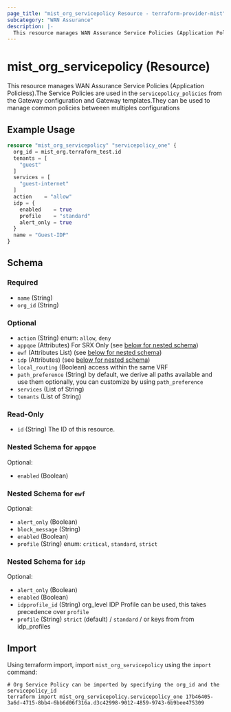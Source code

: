 ```yaml
---
page_title: "mist_org_servicepolicy Resource - terraform-provider-mist"
subcategory: "WAN Assurance"
description: |-
  This resource manages WAN Assurance Service Policies (Application Policiess).The Service Policies are used in the servicepolicy_policies from the Gateway configuration and Gateway templates.They can be used to manage common policies betweeen multiples configurations
---
```


# mist_org_servicepolicy (Resource)

This resource manages WAN Assurance Service Policies (Application Policiess).The Service Policies are used in the `servicepolicy_policies` from the Gateway configuration and Gateway templates.They can be used to manage common policies betweeen multiples configurations


## Example Usage

```terraform
resource "mist_org_servicepolicy" "servicepolicy_one" {
  org_id = mist_org.terraform_test.id
  tenants = [
    "guest"
  ]
  services = [
    "guest-internet"
  ]
  action    = "allow"
  idp = {
    enabled    = true
    profile    = "standard"
    alert_only = true
  }
  name = "Guest-IDP"
}
```

<!-- schema generated by tfplugindocs -->
## Schema

### Required

- `name` (String)
- `org_id` (String)

### Optional

- `action` (String) enum: `allow`, `deny`
- `appqoe` (Attributes) For SRX Only (see [below for nested schema](#nestedatt--appqoe))
- `ewf` (Attributes List) (see [below for nested schema](#nestedatt--ewf))
- `idp` (Attributes) (see [below for nested schema](#nestedatt--idp))
- `local_routing` (Boolean) access within the same VRF
- `path_preference` (String) by default, we derive all paths available and use them
optionally, you can customize by using `path_preference`
- `services` (List of String)
- `tenants` (List of String)

### Read-Only

- `id` (String) The ID of this resource.

<a id="nestedatt--appqoe"></a>
### Nested Schema for `appqoe`

Optional:

- `enabled` (Boolean)


<a id="nestedatt--ewf"></a>
### Nested Schema for `ewf`

Optional:

- `alert_only` (Boolean)
- `block_message` (String)
- `enabled` (Boolean)
- `profile` (String) enum: `critical`, `standard`, `strict`


<a id="nestedatt--idp"></a>
### Nested Schema for `idp`

Optional:

- `alert_only` (Boolean)
- `enabled` (Boolean)
- `idpprofile_id` (String) org_level IDP Profile can be used, this takes precedence over `profile`
- `profile` (String) `strict` (default) / `standard` / or keys from from idp_profiles



## Import
Using terraform import, import `mist_org_servicepolicy` using the `import` command:
```shell
# Org Service Policy can be imported by specifying the org_id and the servicepolicy_id
terraform import mist_org_servicepolicy.servicepolicy_one 17b46405-3a6d-4715-8bb4-6bb6d06f316a.d3c42998-9012-4859-9743-6b9bee475309
```